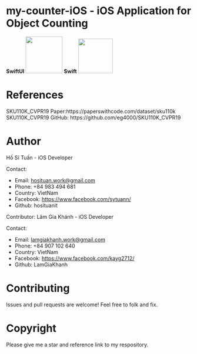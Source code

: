 <h1> my-counter-iOS - iOS Application for Object Counting </h1>
<b>SwiftUI</b>
<img src="https://user-images.githubusercontent.com/67009473/120079488-39355000-c0de-11eb-8516-e3cffa778546.png" width="100" height="100"> 
<b>Swift</b>
<img src="https://user-images.githubusercontent.com/67009473/120079540-89acad80-c0de-11eb-8387-b4038da408b3.png" width="94" height="94">

<h1>References</h1>
SKU110K_CVPR19 Paper:https://paperswithcode.com/dataset/sku110k
SKU110K_CVPR19 GitHub: https://github.com/eg4000/SKU110K_CVPR19

<h1>Author</h1>

  Hồ Sĩ Tuấn - iOS Developer
  
  Contact:
  - Email: hosituan.work@gmail.com
  - Phone: +84 983 494 681
  - Country: VietNam
  - Facebook: https://www.facebook.com/sytuann/
  - Github: hosituanit
  
  Contributor:
  Lâm Gia Khánh - iOS Developer

  Contact:
  - Email: lamgiakhanh.work@gmail.com
  - Phone: +84 907 102 640
  - Country: VietNam
  - Facebook: https://www.facebook.com/kayg2712/
  - Github: LamGiaKhanh
<h1>Contributing</h1>

Issues and pull requests are welcome!
Feel free to folk and fix.

<h1>Copyright</h1>

Please give me a star and reference link to my respository.
